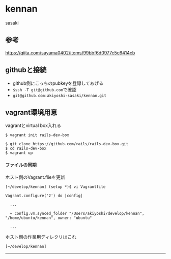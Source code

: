 # kennan
sasaki

## 参考

https://qiita.com/sayama0402/items/99bbf6d0977c5c6414cb

## githubと接続

* github側にこっちのpubkeyを登録してあげる
* `$ssh -T git@github.com`で確認 
* `git@github.com:akiyoshi-sasaki/kennan.git`


## vagrant環境用意

vagrantとvirtual box入れる

```
$ vagrant init rails-dev-box
```

```
$ git clone https://github.com/rails/rails-dev-box.git
$ cd rails-dev-box
$ vagrant up
```

#### ファイルの同期

ホスト側のVagrant.flieを更新

```
[~/develop/kennan] (setup *)$ vi Vagrantfile

Vagrant.configure('2') do |config|

  ...

  + config.vm.synced_folder "/Users/akiyoshi/develop/kennan", "/home/ubuntu/kennan", owner: "ubuntu"

  ...

```

ホスト側の作業用ディレクリはこれ

```
[~/develop/kennan]
```


***
